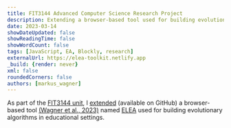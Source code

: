 ```yaml
---
title: FIT3144 Advanced Computer Science Research Project
description: Extending a browser-based tool used for building evolutionary algorithms in educational settings
date: 2023-03-14
showDateUpdated: false
showReadingTime: false
showWordCount: false
tags: [JavaScript, EA, Blockly, research]
externalUrl: https://elea-toolkit.netlify.app
_build: {render: never}
xml: false
roundedCorners: false
authors: [markus_wagner]
---
```

As part of the [FIT3144 unit](https://handbook.monash.edu/2023/units/FIT3144), I [extended](https://github.com/HPI-ELEA/elea/pulls?q=author%3AAppleGamer22) (available on GitHub) a browser-based tool [(Wagner et al., 2023)](https://dl.acm.org/doi/abs/10.1145/3583133.3590723) named [ELEA](https://elea-toolkit.netlify.app) used for building evolutionary algorithms in educational settings.